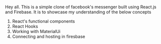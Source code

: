 Hey all. This is a simple clone of facebook's messenger built using React.js and Firebase. It is to showcase my understanding of the below concepts 
1. React's functional components
2. React Hooks
3. Working with MaterialUi
4. Connecting and hosting in firesbase
